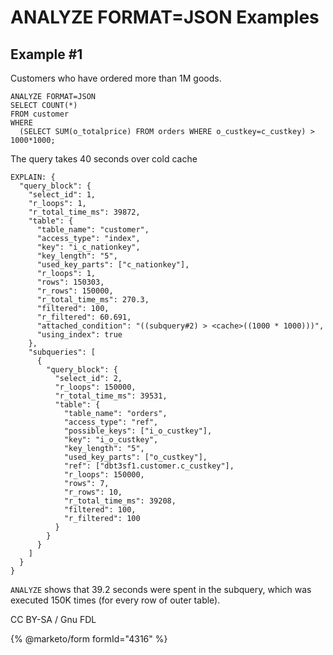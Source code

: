 
# ANALYZE FORMAT=JSON Examples

## Example #1


Customers who have ordered more than 1M goods.


```
ANALYZE FORMAT=JSON
SELECT COUNT(*)
FROM customer
WHERE
  (SELECT SUM(o_totalprice) FROM orders WHERE o_custkey=c_custkey) > 1000*1000;
```

The query takes 40 seconds over cold cache


```
EXPLAIN: {
  "query_block": {
    "select_id": 1,
    "r_loops": 1,
    "r_total_time_ms": 39872,
    "table": {
      "table_name": "customer",
      "access_type": "index",
      "key": "i_c_nationkey",
      "key_length": "5",
      "used_key_parts": ["c_nationkey"],
      "r_loops": 1,
      "rows": 150303,
      "r_rows": 150000,
      "r_total_time_ms": 270.3,
      "filtered": 100,
      "r_filtered": 60.691,
      "attached_condition": "((subquery#2) > <cache>((1000 * 1000)))",
      "using_index": true
    },
    "subqueries": [
      {
        "query_block": {
          "select_id": 2,
          "r_loops": 150000,
          "r_total_time_ms": 39531,
          "table": {
            "table_name": "orders",
            "access_type": "ref",
            "possible_keys": ["i_o_custkey"],
            "key": "i_o_custkey",
            "key_length": "5",
            "used_key_parts": ["o_custkey"],
            "ref": ["dbt3sf1.customer.c_custkey"],
            "r_loops": 150000,
            "rows": 7,
            "r_rows": 10,
            "r_total_time_ms": 39208,
            "filtered": 100,
            "r_filtered": 100
          }
        }
      }
    ]
  }
}
```

`ANALYZE` shows that 39.2 seconds were spent in the subquery, which was executed 150K times (for every row of outer table).


CC BY-SA / Gnu FDL


{% @marketo/form formId="4316" %}

